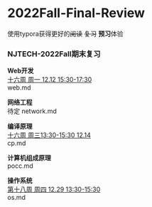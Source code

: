 # 2022Fall-Final-Review

使用typora获得更好的~~阅读~~ ~~复习~~ **预习**体验

### NJTECH-2022Fall期末复习 <br>
**Web开发** <br>
<u>十六周 周一 12.12 15:30-17:30</u> <br>
web.md <br>

**网络工程** <br>
待定
network.md<br>

**编译原理**<br>
<u>十六周 周三13:30-15:30 12.14</u> <br>
cp.md<br>

**计算机组成原理**<br>
pocc.md <br>

**操作系统**<br>
<u>第十八周 周四 12.29 13:30-15:30</u> <br>
os.md<br>



